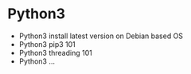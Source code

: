 # Python3

- Python3 install latest version on Debian based OS
- Python3 pip3 101
- Python3 threading 101
- Python3 ...
